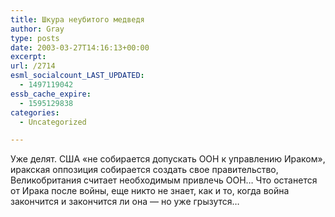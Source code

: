 ```yaml
---
title: Шкура неубитого медведя
author: Gray
type: posts
date: 2003-03-27T14:16:13+00:00
excerpt:
url: /2714
esml_socialcount_LAST_UPDATED:
  - 1497119042
essb_cache_expire:
  - 1595129838
categories:
  - Uncategorized

---
```








Уже делят. США &#171;не собирается допускать ООН к управлению Ираком&#187;, иракская оппозиция собирается создать свое правительство, Великобритания считает необходимым привлечь ООН&#8230; Что останется от Ирака после войны, еще никто не знает, как и то, когда война закончится и закончится ли она &#8212; но уже грызутся&#8230;
